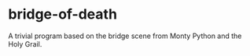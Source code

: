 # bridge-of-death
A trivial program based on the bridge scene from Monty Python and the Holy Grail.
